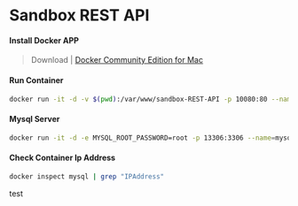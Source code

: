 # Sandbox REST API

#### Install Docker APP

> Download | [Docker Community Edition for Mac](https://store.docker.com/editions/community/docker-ce-desktop-mac)

#### Run Container

```bash
docker run -it -d -v $(pwd):/var/www/sandbox-REST-API -p 10080:80 --name=rest-api --restart=always registry.cn-shanghai.aliyuncs.com/sandbox3/homestead:latest
```

#### Mysql Server

```bash
docker run -it -d -e MYSQL_ROOT_PASSWORD=root -p 13306:3306 --name=mysql --restart=always mysql:5.6
```

#### Check Container Ip Address

```bash
docker inspect mysql | grep "IPAddress"
```

test